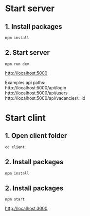 # Start server

## 1. Install packages
`npm install`

## 2. Start server
`npm run dev`

[http://localhost:5000](http://localhost:5000)

Examples api paths:\
http://localhost:5000/api/login\
http://localhost:5000/api/users\
http://localhost:5000/api/vacancies/:_id 

# Start clint

## 1. Open client folder
`cd client`

## 2. Install packages
`npm install`

## 2. Install packages
`npm start`

[http://localhost:3000](http://localhost:3000)
